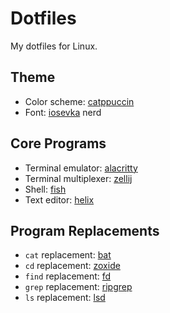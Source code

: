 # Dotfiles

My dotfiles for Linux.

## Theme

- Color scheme: [catppuccin](https://github.com/catppuccin/catppuccin)
- Font: [iosevka](https://github.com/be5invis/Iosevka) nerd

## Core Programs

- Terminal emulator: [alacritty](https://github.com/alacritty/alacritty)
- Terminal multiplexer: [zellij](https://github.com/zellij-org/zellij)
- Shell: [fish](https://github.com/fish-shell/fish-shell)
- Text editor: [helix](https://github.com/helix-editor/helix)

## Program Replacements

- `cat` replacement: [bat](https://github.com/sharkdp/bat)
- `cd` replacement: [zoxide](https://github.com/ajeetdsouza/zoxide)
- `find` replacement: [fd](https://github.com/sharkdp/fd)
- `grep` replacement: [ripgrep](https://github.com/BurntSushi/ripgrep)
- `ls` replacement: [lsd](https://github.com/lsd-rs/lsd)
